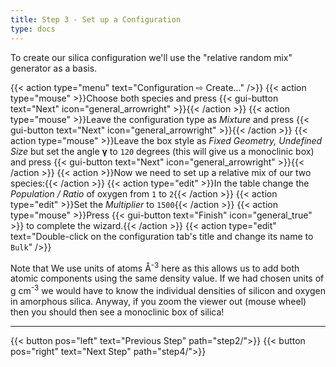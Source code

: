 ```yaml
---
title: Step 3 - Set up a Configuration
type: docs
---
```



To create our silica configuration we'll use the "relative random mix" generator as a basis.

{{< action type="menu" text="Configuration &#8680; Create..." />}}
{{< action type="mouse" >}}Choose both species and press {{< gui-button text="Next" icon="general_arrowright" >}}{{< /action >}}
{{< action type="mouse" >}}Leave the configuration type as _Mixture_ and press {{< gui-button text="Next" icon="general_arrowright" >}}{{< /action >}}
{{< action type="mouse" >}}Leave the box style as _Fixed Geometry, Undefined Size_ but set the angle **&gamma;** to `120` degrees (this will give us a monoclinic box) and press {{< gui-button text="Next" icon="general_arrowright" >}}{{< /action >}}
{{< action >}}Now we need to set up a relative mix of our two species:{{< /action >}}
{{< action type="edit" >}}In the table change the _Population / Ratio_ of oxygen from `1` to `2`{{< /action >}}
{{< action type="edit" >}}Set the _Multiplier_ to `1500`{{< /action >}}
{{< action type="mouse" >}}Press {{< gui-button text="Finish" icon="general_true" >}} to complete the wizard.{{< /action >}}
{{< action type="edit" text="Double-click on the configuration tab's title and change its name to `Bulk`" />}}


Note that We use units of atoms &#8491;<sup>-3</sup> here as this allows us to add both atomic components using the same density value. If we had chosen units of g cm<sup>-3</sup> we would have to know the individual densities of silicon and oxygen in amorphous silica. Anyway, if you zoom the viewer out (mouse wheel) then you should then see a monoclinic box of silica!

* * *
{{< button pos="left" text="Previous Step" path="step2/">}}
{{< button pos="right" text="Next Step" path="step4/">}}
